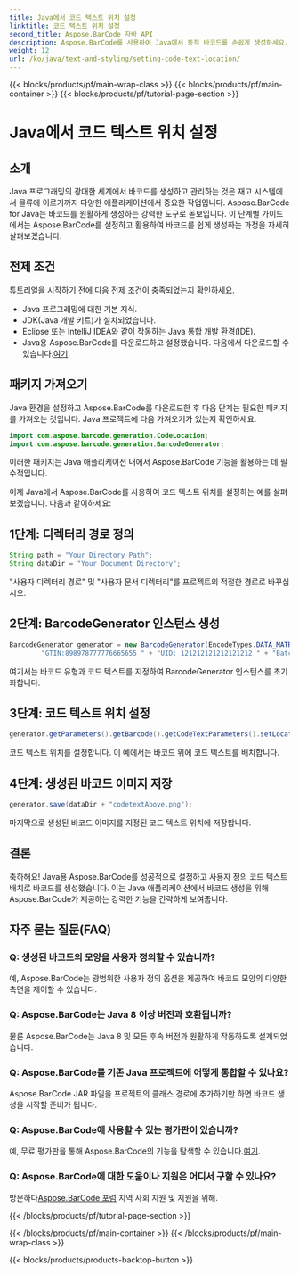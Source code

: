 ```yaml
---
title: Java에서 코드 텍스트 위치 설정
linktitle: 코드 텍스트 위치 설정
second_title: Aspose.BarCode 자바 API
description: Aspose.BarCode를 사용하여 Java에서 동적 바코드를 손쉽게 생성하세요. 코드 텍스트 사용자 정의를 위한 단계별 가이드를 따르고 애플리케이션 기능을 향상시키세요.
weight: 12
url: /ko/java/text-and-styling/setting-code-text-location/
---
```


{{< blocks/products/pf/main-wrap-class >}}
{{< blocks/products/pf/main-container >}}
{{< blocks/products/pf/tutorial-page-section >}}

# Java에서 코드 텍스트 위치 설정


## 소개

Java 프로그래밍의 광대한 세계에서 바코드를 생성하고 관리하는 것은 재고 시스템에서 물류에 이르기까지 다양한 애플리케이션에서 중요한 작업입니다. Aspose.BarCode for Java는 바코드를 원활하게 생성하는 강력한 도구로 돋보입니다. 이 단계별 가이드에서는 Aspose.BarCode를 설정하고 활용하여 바코드를 쉽게 생성하는 과정을 자세히 살펴보겠습니다.

## 전제 조건

튜토리얼을 시작하기 전에 다음 전제 조건이 충족되었는지 확인하세요.

- Java 프로그래밍에 대한 기본 지식.
- JDK(Java 개발 키트)가 설치되었습니다.
- Eclipse 또는 IntelliJ IDEA와 같이 작동하는 Java 통합 개발 환경(IDE).
-  Java용 Aspose.BarCode를 다운로드하고 설정했습니다. 다음에서 다운로드할 수 있습니다.[여기](https://releases.aspose.com/barcode/java/).

## 패키지 가져오기

Java 환경을 설정하고 Aspose.BarCode를 다운로드한 후 다음 단계는 필요한 패키지를 가져오는 것입니다. Java 프로젝트에 다음 가져오기가 있는지 확인하세요.

```java
import com.aspose.barcode.generation.CodeLocation;
import com.aspose.barcode.generation.BarcodeGenerator;
```

이러한 패키지는 Java 애플리케이션 내에서 Aspose.BarCode 기능을 활용하는 데 필수적입니다.

이제 Java에서 Aspose.BarCode를 사용하여 코드 텍스트 위치를 설정하는 예를 살펴보겠습니다. 다음과 같이하세요:

## 1단계: 디렉터리 경로 정의

```java
String path = "Your Directory Path";
String dataDir = "Your Document Directory";
```

"사용자 디렉터리 경로" 및 "사용자 문서 디렉터리"를 프로젝트의 적절한 경로로 바꾸십시오.

## 2단계: BarcodeGenerator 인스턴스 생성

```java
BarcodeGenerator generator = new BarcodeGenerator(EncodeTypes.DATA_MATRIX,
        "GTIN:898978777776665655 " + "UID: 121212121212121212 " + "Batch:GH768 " + "Exp.Date:150923");
```

여기서는 바코드 유형과 코드 텍스트를 지정하여 BarcodeGenerator 인스턴스를 초기화합니다.

## 3단계: 코드 텍스트 위치 설정

```java
generator.getParameters().getBarcode().getCodeTextParameters().setLocation(CodeLocation.ABOVE);
```

코드 텍스트 위치를 설정합니다. 이 예에서는 바코드 위에 코드 텍스트를 배치합니다.

## 4단계: 생성된 바코드 이미지 저장

```java
generator.save(dataDir + "codetextAbove.png");
```

마지막으로 생성된 바코드 이미지를 지정된 코드 텍스트 위치에 저장합니다.

## 결론

축하해요! Java용 Aspose.BarCode를 성공적으로 설정하고 사용자 정의 코드 텍스트 배치로 바코드를 생성했습니다. 이는 Java 애플리케이션에서 바코드 생성을 위해 Aspose.BarCode가 제공하는 강력한 기능을 간략하게 보여줍니다.

## 자주 묻는 질문(FAQ)

### Q: 생성된 바코드의 모양을 사용자 정의할 수 있습니까?
예, Aspose.BarCode는 광범위한 사용자 정의 옵션을 제공하여 바코드 모양의 다양한 측면을 제어할 수 있습니다.

### Q: Aspose.BarCode는 Java 8 이상 버전과 호환됩니까?
물론 Aspose.BarCode는 Java 8 및 모든 후속 버전과 원활하게 작동하도록 설계되었습니다.

### Q: Aspose.BarCode를 기존 Java 프로젝트에 어떻게 통합할 수 있나요?
Aspose.BarCode JAR 파일을 프로젝트의 클래스 경로에 추가하기만 하면 바코드 생성을 시작할 준비가 됩니다.

### Q: Aspose.BarCode에 사용할 수 있는 평가판이 있습니까?
 예, 무료 평가판을 통해 Aspose.BarCode의 기능을 탐색할 수 있습니다.[여기](https://releases.aspose.com/).

### Q: Aspose.BarCode에 대한 도움이나 지원은 어디서 구할 수 있나요?
 방문하다[Aspose.BarCode 포럼](https://forum.aspose.com/c/barcode/13) 지역 사회 지원 및 지원을 위해.

{{< /blocks/products/pf/tutorial-page-section >}}

{{< /blocks/products/pf/main-container >}}
{{< /blocks/products/pf/main-wrap-class >}}

{{< blocks/products/products-backtop-button >}}
